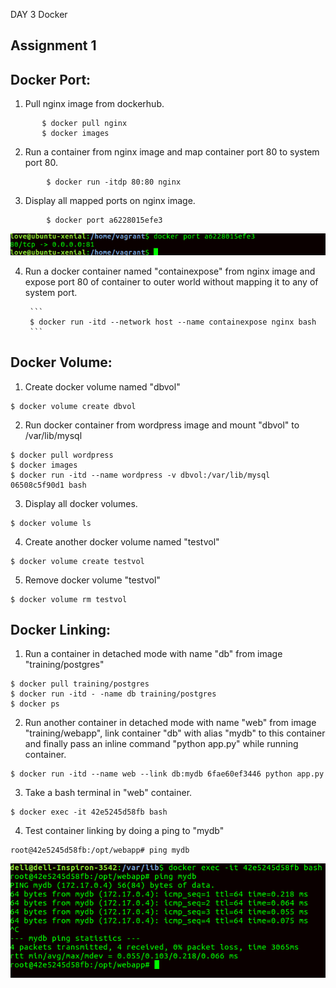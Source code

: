 DAY 3 Docker

Assignment 1
-------------------
## Docker Port:
1. Pull nginx image from dockerhub.

```
       $ docker pull nginx
       $ docker images
```

2. Run a container from nginx image and map container port 80 to system port 80.

``` 
        $ docker run -itdp 80:80 nginx 
```
3. Display all mapped ports on nginx image.

```
        $ docker port a6228015efe3
```

![docker](https://github.com/lovedeepsh/Docker_Assignment/blob/master/Docker-day3-images/day3-ques3.png)

4. Run a docker container named "containexpose" from nginx image and expose port 80 of container to outer world without mapping it to any of system port.
        
        ```
        $ docker run -itd --network host --name containexpose nginx bash
        ```

## Docker Volume:
1. Create docker volume named "dbvol"
```
$ docker volume create dbvol
```
2. Run docker container from wordpress image and mount "dbvol" to /var/lib/mysql
```
$ docker pull wordpress
$ docker images
$ docker run -itd --name wordpress -v dbvol:/var/lib/mysql 06508c5f90d1 bash
```


3. Display all docker volumes.
```
$ docker volume ls
```
4. Create another docker volume named "testvol"
```
$ docker volume create testvol
```

5. Remove docker volume "testvol"
```
$ docker volume rm testvol
```

## Docker Linking:
1. Run a container in detached mode with name "db" from image "training/postgres"
```
$ docker pull training/postgres
$ docker run -itd - -name db training/postgres 
$ docker ps
```
2. Run another container in detached mode with name "web" from image "training/webapp", link container "db" with alias "mydb" to this container and finally pass an inline command "python app.py" while running container.
```
$ docker run -itd --name web --link db:mydb 6fae60ef3446 python app.py
```
3. Take a bash terminal in "web" container.
```
$ docker exec -it 42e5245d58fb bash
```

4. Test container linking by doing a ping to "mydb"
```
root@42e5245d58fb:/opt/webapp# ping mydb
```

![docker](https://github.com/lovedeepsh/Docker_Assignment/blob/master/Docker-day3-images/ping_mydb.png)
